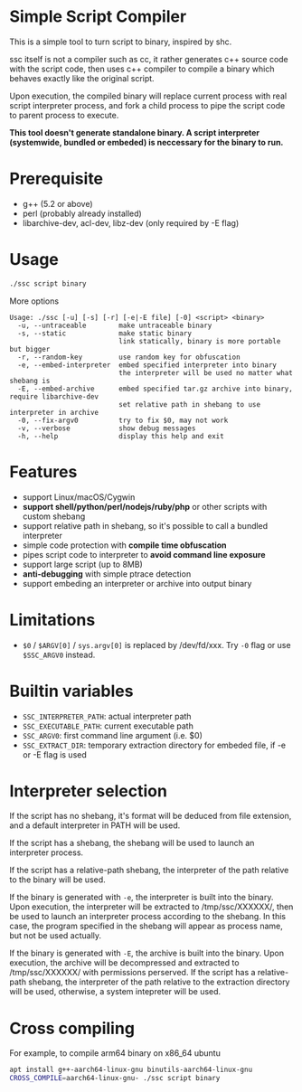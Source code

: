 # Simple Script Compiler

This is a simple tool to turn script to binary, inspired by shc.

ssc itself is not a compiler such as cc, it rather generates c++ source code with the script code, then uses c++ compiler to compile a binary which behaves exactly like the original script.

Upon execution, the compiled binary will replace current process with real script interpreter process, and fork a child process to pipe the script code to parent process to execute.

**This tool doesn't generate standalone binary. A script interpreter (systemwide, bundled or embeded) is neccessary for the binary to run.**

# Prerequisite

* g++ (5.2 or above)
* perl (probably already installed)
* libarchive-dev, acl-dev, libz-dev (only required by -E flag)

# Usage

```bash
./ssc script binary
```

More options

```
Usage: ./ssc [-u] [-s] [-r] [-e|-E file] [-0] <script> <binary>
  -u, --untraceable        make untraceable binary
  -s, --static             make static binary
                           link statically, binary is more portable but bigger
  -r, --random-key         use random key for obfuscation
  -e, --embed-interpreter  embed specified interpreter into binary
                           the interpreter will be used no matter what shebang is
  -E, --embed-archive      embed specified tar.gz archive into binary, require libarchive-dev
                           set relative path in shebang to use interpreter in archive
  -0, --fix-argv0          try to fix $0, may not work
  -v, --verbose            show debug messages
  -h, --help               display this help and exit
```

# Features

* support Linux/macOS/Cygwin
* **support shell/python/perl/nodejs/ruby/php** or other scripts with custom shebang
* support relative path in shebang, so it's possible to call a bundled interpreter
* simple code protection with **compile time obfuscation**
* pipes script code to interpreter to **avoid command line exposure**
* support large script (up to 8MB)
* **anti-debugging** with simple ptrace detection
* support embeding an interpreter or archive into output binary

# Limitations

* `$0` / `$ARGV[0]` / `sys.argv[0]` is replaced by /dev/fd/xxx. Try `-0` flag or use `$SSC_ARGV0` instead.

# Builtin variables

* `SSC_INTERPRETER_PATH`: actual interpreter path
* `SSC_EXECUTABLE_PATH`: current executable path
* `SSC_ARGV0`: first command line argument (i.e. $0)
* `SSC_EXTRACT_DIR`: temporary extraction directory for embeded file, if -e or -E flag is used

# Interpreter selection

If the script has no shebang, it's format will be deduced from file extension, and a default interpreter in PATH will be used.

If the script has a shebang, the shebang will be used to launch an interpreter process.

If the script has a relative-path shebang, the interpreter of the path relative to the binary will be used. 

If the binary is generated with `-e`, the interpreter is built into the binary. Upon execution, the interpreter will be extracted to /tmp/ssc/XXXXXX/, then be used to launch an interpreter process according to the shebang. In this case, the program specified in the shebang will appear as process name, but not be used actually.

If the binary is generated with `-E`, the archive is built into the binary. Upon execution, the archive will be decompressed and extracted to /tmp/ssc/XXXXXX/ with permissions perserved. If the script has a relative-path shebang, the interpreter of the path relative to the extraction directory will be used, otherwise, a system intepreter will be used.

# Cross compiling

For example, to compile arm64 binary on x86_64 ubuntu

```bash
apt install g++-aarch64-linux-gnu binutils-aarch64-linux-gnu
CROSS_COMPILE=aarch64-linux-gnu- ./ssc script binary
```
